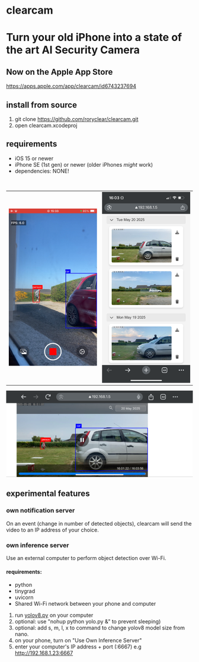 # clearcam
# Turn your old iPhone into a state of the art AI Security Camera
## Now on the Apple App Store ##
https://apps.apple.com/app/clearcam/id6743237694
## install from source
1. git clone https://github.com/roryclear/clearcam.git
2. open clearcam.xcodeproj

## requirements
- iOS 15 or newer
- iPhone SE (1st gen) or newer (older iPhones *might* work)
- dependencies: NONE!

</br>
<table>
  <tr>
    <td><img src="images/recording.PNG" alt="Screenshot" width="300"/></td>
    <td><img src="images/browser_events.PNG" alt="Screenshot" width="300"/></td>
  </tr>
</table>
<img src="images/browser_playback.PNG" alt="Screenshot"/>

## experimental features
### own notification server
On an event (change in number of detected objects), clearcam will send the video to an IP address of your choice.
### own inference server
Use an external computer to perform object detection over Wi-Fi.
#### requirements:
- python
- tinygrad
- uvicorn
- Shared Wi-Fi network between your phone and computer
1. run [yolov8.py](https://github.com/roryclear/clearcam/blob/main/yolov8.py) on your computer
2. optional: use "nohup python yolo.py &" to prevent sleeping)
3. optional: add s, m, l, x to command to change yolov8 model size from nano.
4. on your phone, turn on "Use Own Inference Server"
5. enter your computer's IP address + port (:6667) e.g http://192.168.1.23:6667
